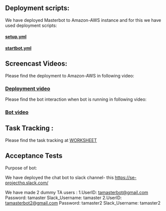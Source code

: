 ## Deployment scripts:

We have deployed Masterbot to Amazon-AWS instance and for this we have used deployment scripts:

#### [setup.yml](http://www.google.com/)
#### [startbot.yml](http://www.google.com/)

## Screencast Videos:
  
  Please find the deployment to Amazon-AWS in following video: 
###   [Deployment video](http://www.google.com/)

 Please find the bot interaction when bot is running in following video: 
###   [Bot video](http://www.google.com/)

## Task Tracking :

  Please find the task tracking at 
      [WORKSHEET](http://www.google.com/)
      
## Acceptance Tests

Purpose of bot: 


We have deployed the chat bot to slack channel- this https://se-projecthq.slack.com/

We have made 2 dummy TA users :
  1.UserID:  tamasterbot@gmail.com Password: tamaster  Slack_Username: tamaster
  2.UserID:  tamasterbot2@gmail.com Password: tamaster2  Slack_Username: tamaster2
  
 
  
 
